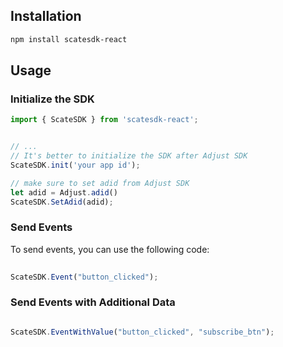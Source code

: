 ## Installation

```sh
npm install scatesdk-react
```

## Usage

### Initialize the SDK

```js
import { ScateSDK } from 'scatesdk-react';


// ...
// It's better to initialize the SDK after Adjust SDK 
ScateSDK.init('your app id');

// make sure to set adid from Adjust SDK
let adid = Adjust.adid()
ScateSDK.SetAdid(adid);

```

### Send Events

To send events, you can use the following code:

```js
    
ScateSDK.Event("button_clicked");

```

### Send Events with Additional Data

```js

ScateSDK.EventWithValue("button_clicked", "subscribe_btn");

```